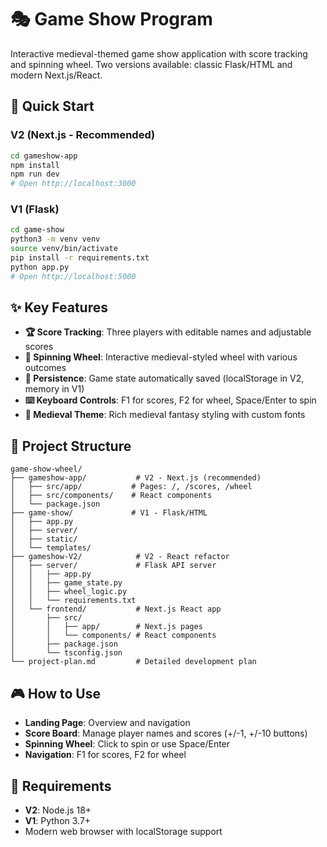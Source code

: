 # 🎭 Game Show Program

Interactive medieval-themed game show application with score tracking and spinning wheel. Two versions available: classic Flask/HTML and modern Next.js/React.

## 🚀 Quick Start

### V2 (Next.js - Recommended)
```bash
cd gameshow-app
npm install
npm run dev
# Open http://localhost:3000
```

### V1 (Flask)  
```bash
cd game-show
python3 -m venv venv
source venv/bin/activate
pip install -r requirements.txt
python app.py
# Open http://localhost:5000
```

## ✨ Key Features

- **🏆 Score Tracking**: Three players with editable names and adjustable scores
- **🎯 Spinning Wheel**: Interactive medieval-styled wheel with various outcomes
- **💾 Persistence**: Game state automatically saved (localStorage in V2, memory in V1)
- **⌨️ Keyboard Controls**: F1 for scores, F2 for wheel, Space/Enter to spin
- **🎨 Medieval Theme**: Rich medieval fantasy styling with custom fonts

## 📁 Project Structure

```
game-show-wheel/
├── gameshow-app/           # V2 - Next.js (recommended)
│   ├── src/app/           # Pages: /, /scores, /wheel
│   ├── src/components/    # React components
│   └── package.json
├── game-show/             # V1 - Flask/HTML
│   ├── app.py
│   ├── server/
│   ├── static/
│   └── templates/
├── gameshow-V2/            # V2 - React refactor
│   ├── server/             # Flask API server
│   │   ├── app.py
│   │   ├── game_state.py
│   │   ├── wheel_logic.py
│   │   └── requirements.txt
│   └── frontend/           # Next.js React app
│       ├── src/
│       │   ├── app/        # Next.js pages
│       │   └── components/ # React components
│       ├── package.json
│       └── tsconfig.json
└── project-plan.md         # Detailed development plan
```

## 🎮 How to Use

- **Landing Page**: Overview and navigation
- **Score Board**: Manage player names and scores (+/-1, +/-10 buttons)
- **Spinning Wheel**: Click to spin or use Space/Enter
- **Navigation**: F1 for scores, F2 for wheel

## 🔧 Requirements

- **V2**: Node.js 18+
- **V1**: Python 3.7+
- Modern web browser with localStorage support
